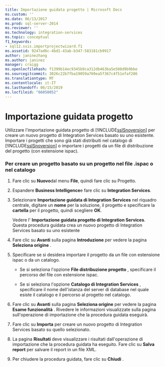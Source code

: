 ```yaml
---
title: Importazione guidata progetto | Microsoft Docs
ms.custom: ''
ms.date: 06/13/2017
ms.prod: sql-server-2014
ms.reviewer: ''
ms.technology: integration-services
ms.topic: conceptual
f1_keywords:
- sql12.ssis.importprojectwizard.f1
ms.assetid: 9247ad6c-4bd1-43ab-b347-583181cb9917
author: janinezhang
ms.author: janinez
manager: craigg
ms.openlocfilehash: f1399b14ec9345b9ca312db463ba5e508d9b9bbe
ms.sourcegitcommit: 3026c22b7fba19059a769ea5f367c4f51efaf286
ms.translationtype: MT
ms.contentlocale: it-IT
ms.lasthandoff: 06/15/2019
ms.locfileid: "66058052"
---
```

# <a name="import-project-wizard"></a>Importazione guidata progetto
  Utilizzare l'importazione guidata progetto di [!INCLUDE[ssISnoversion](../includes/ssisnoversion-md.md)] per creare un nuovo progetto di Integration Services basato su uno esistente. Importare i progetti che sono già stati distribuiti nel catalogo di [!INCLUDE[ssISnoversion](../includes/ssisnoversion-md.md)] o importare i progetti da un file di distribuzione del progetto (con estensione ispac).  
  
### <a name="to-create-a-project-based-on-a-project-in-ispac-file-or-in-catalog"></a>Per creare un progetto basato su un progetto nel file .ispac o nel catalogo  
  
1.  Fare clic su **Nuovo**dal menu **File**, quindi fare clic su Progetto.  
  
2.  Espandere **Business Intelligence**e fare clic su **Integration Services**.  
  
3.  Selezionare **Importazione guidata di Integration Services** nel riquadro centrale, digitare un **nome** per la soluzione, il progetto e specificare la **cartella** per il progetto, quindi scegliere **OK**.  
  
     Vedere l' **Importazione guidata progetto di Integration Services**. Questa procedura guidata crea un nuovo progetto di Integration Services basato su uno esistente  
  
4.  Fare clic su **Avanti** sulla pagina **Introduzione** per vedere la pagina **Seleziona origine** .  
  
5.  Specificare se si desidera importare il progetto da un file con estensione ispac o da un catalogo.  
  
    -   Se si seleziona l'opzione **File distribuzione progetto** , specificare il percorso del file con estensione ispac.  
  
    -   Se si seleziona l'opzione **Catalogo di Integration Services** , specificare il nome dell'istanza del server di database nel quale esiste il catalogo e il percorso al progetto nel catalogo.  
  
6.  Fare clic su **Avanti** sulla pagina **Seleziona origine** per vedere la pagina **Esame funzionalità** . Rivedere le informazioni visualizzate sulla pagina sull'operazione di importazione che la procedura guidata eseguirà.  
  
7.  Fare clic su **Importa** per creare un nuovo progetto di Integration Services basato su quello selezionato.  
  
8.  La pagina **Risultati** deve visualizzare i risultati dall'operazione di importazione che la procedura guidata ha eseguito. Fare clic su **Salva report** per salvare il report in un file XML.  
  
9. Per chiudere la procedura guidata, fare clic su **Chiudi** .  
  
  
